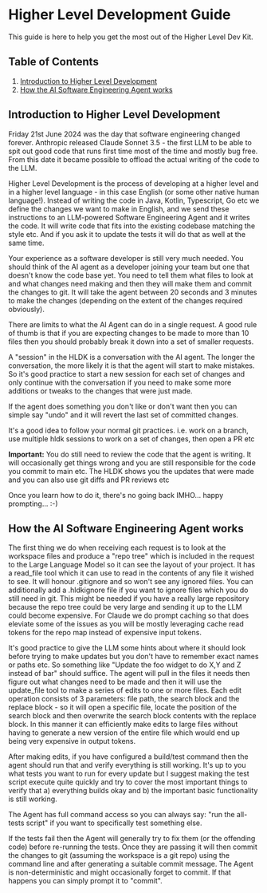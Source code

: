 # Higher Level Development Guide
This guide is here to help you get the most out of the Higher Level Dev Kit.

## Table of Contents

1. [Introduction to Higher Level Development](#introduction-to-higher-level-development)
2. [How the AI Software Engineering Agent works](#how-the-ai-software-engineering-agent-works)

## Introduction to Higher Level Development

Friday 21st June 2024 was the day that software engineering changed forever. 
Anthropic released Claude Sonnet 3.5 - the first LLM to be able to spit out good code that runs first time most of the time and mostly bug free.
From this date it became possible to offload the actual writing of the code to the LLM.
<p></p>
Higher Level Development is the process of developing at a higher level and in a higher level language - in this case English (or some other native human language!).
Instead of writing the code in Java, Kotlin, Typescript, Go etc we define the changes we want to make in English, and we send these instructions to an LLM-powered Software Engineering Agent
and it writes the code. It will write code that fits into the existing codebase matching the style etc. And if you ask it to update the tests it will do that as well at the same time.
<p></p>
Your experience as a software developer is still very much needed. You should think of the AI agent as a developer joining your
team but one that doesn't know the code base yet. You need to tell them what files to look at and what changes need making and then they will make them and commit the changes to git.
It will take the agent between 20 seconds and 3 minutes to make the changes (depending on the extent of the changes required obviously).

<p></p>
There are limits to what the AI Agent can do in a single request. A good rule of thumb is that if you are expecting changes to be made to more than 10 files then you should probably break it down into a set of smaller requests.
<p></p>
A "session" in the HLDK is a conversation with the AI agent. The longer the conversation, the more likely it is that the agent will start to make mistakes.
So it's good practice to start a new session for each set of changes and only continue with the conversation if you need to make some more additions
or tweaks to the changes that were just made.
<p></p>
If the agent does something you don't like or don't want then you can simple say "undo" and it will revert the last set of committed changes.
<p></p>
It's a good idea to follow your normal git practices. i.e. work on a branch, use multiple hldk sessions to work on a set of changes, then open a PR etc
<p></p>
<b>Important:</b> You do still need to review the code that the agent is writing. It will occasionally get things wrong and you are still responsible for the code you commit to main etc. The HLDK shows you the updates that were made and you can also use git diffs and PR reviews etc
<p></p>
Once you learn how to do it, there's no going back IMHO... happy prompting... :-)



## How the AI Software Engineering Agent works

The first thing we do when receiving each request is to look at the workspace files and produce a "repo tree" which
is included in the request to the Large Language Model so it can see the layout of your project. It has a read_file tool
which it can use to read in the contents of any file it wished to see. It will honour .gitignore and so won't see any ignored
files. You can additionally add a .hldkignore file if you want to ignore files which you do still need in git. This might be needed
if you have a really large repository because the repo tree could be very large and sending it up to the LLM could become expensive.
For Claude we do prompt caching so that does eleviate some of the issues as you will be mostly leveraging cache read tokens for the
repo map instead of expensive input tokens.

It's good practice to give the LLM some hints about where it should look before trying to make updates but you don't have to
remember exact names or paths etc. So something like "Update the foo widget to do X,Y and Z instead of bar" should suffice. The
agent will pull in the files it needs then figure out what changes need to be made and then it will use the update_file tool to
make a series of edits to one or more files. Each edit operation consists of 3 parameters: file path, the search block and the 
replace block - so it will open a specific file, locate the position of the search block and then overwrite the search block
contents with the replace block. In this manner it can efficiently make edits to large files without having to generate a new
version of the entire file which would end up being very expensive in output tokens.

After making edits, if you have configured a build/test command then the agent should run that and verify everything is still working.
It's up to you what tests you want to run for every update but I suggest making the test script execute quite quickly and try to
cover the most important things to verify that a) everything builds okay and b) the important basic functionality is still working.

The Agent has full command access so you can always say: "run the all-tests script" if you want to specifically test something else.

If the tests fail then the Agent will generally try to fix them (or the offending code) before re-running the tests. Once they are passing
it will then commit the changes to git (assuming the workspace is a git repo) using the command line and after generating a suitable
commit message. The Agent is non-deterministic and might occasionally forget to commit. If that happens you can simply prompt it to "commit".
